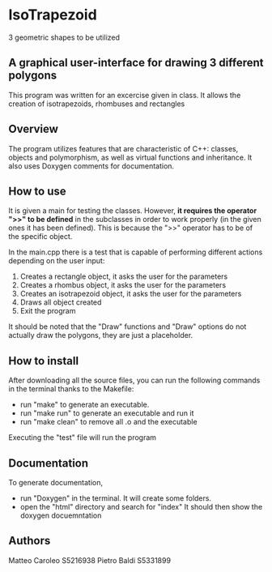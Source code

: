 # IsoTrapezoid
3 geometric shapes to be utilized
## A graphical user-interface for drawing 3 different polygons
This program was written for an excercise given in class. It allows the creation of isotrapezoids, rhombuses and rectangles 

## Overview
The program utilizes features that are characteristic of C++: classes, objects and polymorphism, as well as virtual functions and inheritance.
It also uses Doxygen comments for documentation.

## How to use
It is given a main for testing the classes. However, **it requires the operator ">>" to be defined** in the subclasses in order to work properly 
(in the given ones it has been defined).
This is because the ">>" operator has to be of the specific object.

In the main.cpp there is a test that is capable of performing different actions depending on the user input:
1. Creates a rectangle object, it asks the user for the parameters
2. Creates a rhombus object, it asks the user for the parameters
3. Creates an isotrapezoid object, it asks the user for the parameters
4. Draws all object created
5. Exit the program

It should be noted that the "Draw" functions and "Draw" options do not actually draw the polygons, they are just a placeholder.

## How to install

After downloading all the source files, you can run the following commands in the terminal thanks to the Makefile:
 
- run "make" to generate an executable.
- run "make run" to generate an executable and run it
- run "make clean" to remove all .o and the executable

Executing the "test" file will run the program

## Documentation

To generate documentation, 
- run "Doxygen" in the terminal. It will create some folders.
- open the "html" directory and search for "index"
It should then show the doxygen docuemntation

## Authors
Matteo Caroleo S5216938
Pietro Baldi S5331899
